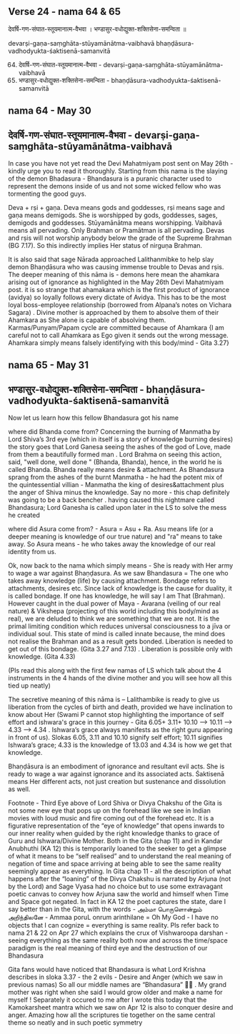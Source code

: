 ## Verse 24 - nama 64 & 65 

देवर्षि-गण-संघात-स्तूयमानात्म-वैभवा ।
भण्डासुर-वधोद्युक्त-शक्तिसेना-समन्विता ॥

devarṣi-gaṇa-saṃghāta-stūyamānātma-vaibhavā 
bhaṇḍāsura-vadhodyukta-śaktisenā-samanvitā 

64. देवर्षि-गण-संघात-स्तूयमानात्म-वैभवा - devarṣi-gaṇa-saṃghāta-stūyamānātma-vaibhavā
65. भण्डासुर-वधोद्युक्त-शक्तिसेना-समन्विता - bhaṇḍāsura-vadhodyukta-śaktisenā-samanvitā

## nama 64 - May 30

## देवर्षि-गण-संघात-स्तूयमानात्म-वैभवा - devarṣi-gaṇa-saṃghāta-stūyamānātma-vaibhavā

In case you have not yet read the Devi Mahatmiyam post sent on May 26th - kindly urge you to read it thoroughly. Starting from this nama is the slaying of the demon Bhadasura - Bhandasura is a puranic character used to represent the demons inside of us and not some wicked fellow who was tormenting the good guys.

Deva + rṣi + gaṇa. Deva means gods and goddesses, rṣi means sage and gaṇa means demigods. She is worshipped by gods, goddesses, sages, demigods and goddesses. Stūyamānātma means worshipping. Vaibhavā means all pervading. Only Brahman or Pramātman is all pervading. Devas and rṣis will not worship anybody below the grade of the Supreme Brahman (BG 7.17). So this indirectly implies Her status of nirguṇa Brahman.

It is also said that sage Nārada approached Lalithanmibke to help slay demon Bhaṇḍāsura who was causing immense trouble to Devas and rṣis. The deeper meaning of this nāma is - demons here mean the ahamkara arising out of ignorance as highlighted in the May 26th Devi Mahatmiyam post. it is so strange that ahamakara which is the first product of ignorance (avidya) so loyally follows every dictate of Avidya. This has to be the most loyal boss-employee relationship (borrowed from Alpana’s notes on Vichara Sagara) . Divine mother is approached by them to absolve them of their Ahamkara as She alone is capable of absolving them. Karmas/Punyam/Papam cycle are committed because of Ahamkara {I am careful not to call Ahamkara as Ego given it sends out the wrong message. Ahamkara simply means falsely identifying with this body/mind - Gita 3.27}

## nama 65 - May 31 

## भण्डासुर-वधोद्युक्त-शक्तिसेना-समन्विता - bhaṇḍāsura-vadhodyukta-śaktisenā-samanvitā

Now let us learn how this fellow Bhandasura got his name 

where did Bhanda come from? Concerning the burning of Manmatha by Lord Shiva’s 3rd eye (which in itself is a story of knowledge burning desires) the story goes that Lord Ganesa seeing the ashes of the god of Love, made from them a beautifully formed man . Lord Brahma on seeing this action, said, "well done, well done " (Bhanda, Bhanda), hence, in the world he is called Bhanda. Bhanda really means desire & attachment.  As Bhandasura sprang from the ashes of the burnt Manmatha - he had the potent mix of the quintessential villian - Manmatha the king of desires&attachment plus  the anger of Shiva minus the knowledge. Say no more - this chap definitely was going to be a back bencher . having caused this nightmare called Bhandasura; Lord Ganesha is called upon later in the LS to solve the mess he created

where did Asura come from?  - Asura = Asu + Ra.  Asu means life (or a deeper meaning is knowledge of our true nature) and  "ra" means  to take away.  So Asura means - he who takes away the knowledge of our real identity from us. 

Ok, now back to the nama which simply means - She is ready with Her army to wage a war against Bhaṇḍasura.  As we saw  Bhandasura = The one who takes away knowledge (life) by causing attachment. Bondage refers to attachments, desires etc. Since lack of knowledge is the cause for duality, it is called bondage. If one has knowledge, he will say I am That (Brahman). However caught in the dual power of Maya - Avarana (veiling of our real nature) & Vikshepa (projecting of this world including this body/mind as real), we are deluded to think we are something that we are not. It is the primal limiting condition which reduces universal consciousness to a jīva or individual soul. This state of mind is called innate because, the mind does not realise the Brahman and as a result gets bonded. Liberation is needed to get out of this bondage. (Gita 3.27 and 7.13) . Liberation is possible only with knowledge. (Gita 4.33) 

(Pls read this along with the first few namas of LS which talk about the 4 instruments in the 4 hands of the divine mother and you will see how all this tied up neatly) 

The secretive meaning of this nāma is – Lalithambike is ready to give us liberation from the cycles of birth and death, provided we have inclination to know about Her (Swami P cannot stop highlighting the importance of self effort and ishwara's grace in this journey - Gita 6.05+ 3.11+ 10.10 —-> 10.11 —> 4.33 —> 4.34 . Ishwara’s grace always manifests as the right guru appearing in front of us). Slokas 6.05, 3.11 and 10.10 signify self effort; 10.11 signifies Ishwara’s grace; 4.33 is the knowledge of 13.03 and 4.34 is how we get that knowledge. 

Bhaṇḍāsura is an embodiment of ignorance and resultant evil acts. She is ready to wage a war against ignorance and its associated acts. Śaktisenā means Her different acts, not just creation but sustenance and dissolution as well.

Footnote - Third Eye above of Lord Shiva or Divya Chakshu of the Gita is not some new eye that pops up on the forehead like we see in Indian movies with loud music and fire coming out of the forehead etc. It is a figurative representation of the “eye of knowledge” that opens inwards to our inner reality when guided by the right knowledge thanks to grace of Guru and Ishwara/Divine Mother. Both in the Gita (chap 11) and in Kandar Anubhuthi (KA 12)  this is temporarily loaned to the seeker to get a glimpse of what it means to be “self realised” and to understand the real meaning of negation of time and space arriving at being able to see the same reality seemingly appear as everything. In Gita chap 11 - all the description of what happens after the “loaning” of the Divya Chakshu is narrated by Arjuna (not by the Lord) and Sage Vyasa had no choice but to use some extravagant poetic canvas to convey how Arjuna saw the world and himself when Time and Space got negated. In fact in KA 12 the poet captures the state, dare I say better than in the Gita, with the words - அம்மா  பொருளொன்றும்  அறிந்திலனே - Ammaa poruL onrum arinthilane = Oh My God - I have no objects that I can cognize = everything is same reality.  Pls refer back to nama 21 & 22 on Apr 27 which explains the crux of Vishwaroopa darshan - seeing everything as the same reality both now and across the time/space paradigm is the real meaning of third eye and the destruction of our Bhandasura

Gita fans would have noticed that Bhandasura is what Lord Krishna describes in sloka 3.37 - the 2 evils - Desire and Anger (which we saw in previous namas) So all our middle names are “Bhandasura” 🤦‍♂️ . My grand mother was right when she said I would grow older and make a name for myself ! Separately it occured to me after I wrote this today that the Kamokarsheet mantra which we saw on Apr 12 is also to conquer desire and anger. Amazing how all the scriptures tie together on the same central theme so neatly and in such poetic symmetry
